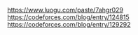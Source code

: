 https://www.luogu.com/paste/7ahgr029
https://codeforces.com/blog/entry/124815
https://codeforces.com/blog/entry/129292

